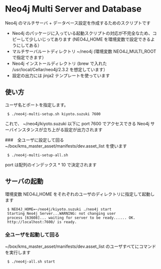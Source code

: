 # Neo4j Multi Server and Database
Neo4j のマルチサーバ + データベース設定を作成するためのスクリプトです

- Neo4j のパッケージに入っている起動スクリプトの対応が不完全なため、コピーして少しいじってあります (NEO4J_HOME を環境変数で設定できるようにしてある）
- マルチサーバルートディレクトリ ~/neo4j (環境変数 NEO4J_MULTI_ROOT で指定できます）
- Neo4j インストールディレクトリ (brew で入れた /usr/local/Cellar/neo4j/2.3.2 を想定しています）
- 設定の出力には jinja2 テンプレートを使っています

## 使い方
ユーザ名とポートを指定します。

```
 $ ./neo4j-multi-setup.sh kiyoto.suzuki 7600

```

これで、 ~/neo4j/kiyoto.suzuki 以下に port 7600 でアクセスできる Neo4j サーバインスタンスが立ち上がる設定が出力されます

###　全ユーザに設定して回る
~/box/kms_master_asset/manifests/dev.asset_list を使います

```
 $ ./neo4j-multi-setup-all.sh 
```

port は配列のインデックス * 10 で決定されます

## サーバの起動
環境変数 NEO4J_HOME をそれぞれのユーザのディレクトリに指定して起動します

```
 $ NEO4J_HOME=~/neo4j/kiyoto.suzuki ./neo4j start
 Starting Neo4j Server...WARNING: not changing user
 process [63608]... waiting for server to be ready...... OK.
 http://localhost:7600/ is ready.
```

### 全ユーザを起動して回る
~/box/kms_master_asset/manifests/dev.asset_list のユーザすべてにコマンドを実行します

```
 $ ./neo4j-all.sh start
```
